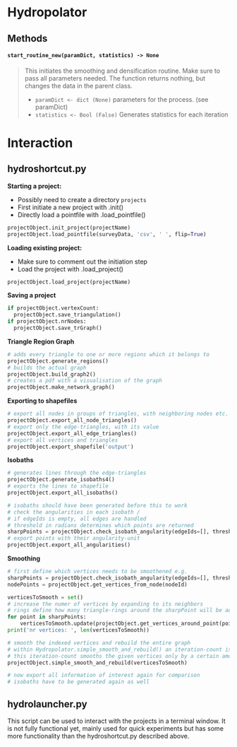 # Hydropolator

## Methods

#### `start_routine_new(paramDict, statistics) -> None`

> This initiates the smoothing and densification routine. Make sure to pass all parameters needed. The function returns nothing, but changes the data in the parent class.
> - `paramDict <- dict (None)` parameters for the process. (see paramDict)
> - `statistics <- Bool (False)` Generates statistics for each iteration 

# Interaction

## hydroshortcut.py
 **Starting a project:**
 - Possibly need to create a directory `projects`
 - First initiate a new project with .init()
 - Directly load a pointfile with .load_pointfile()

```python
projectObject.init_project(projectName)
projectObject.load_pointfile(surveyData, 'csv', ' ', flip=True)
```

**Loading existing project:**
 - Make sure to comment out the initiation step
 - Load the project with .load_project()

``` python
projectObject.load_project(projectName)
```

**Saving a project**

``` python
if projectObject.vertexCount:
  projectObject.save_triangulation()
if projectObject.nrNodes:
  projectObject.save_trGraph()
```

**Triangle Region Graph**
```python
# adds every triangle to one or more regions which it belongs to
projectObject.generate_regions()
# builds the actual graph
projectObject.build_graph2()
# creates a pdf with a visualisation of the graph
projectObject.make_network_graph()
```

**Exporting to shapefiles**
``` python
# export all nodes in groups of triangles, with neighboring nodes etc.
projectObject.export_all_node_triangles()
# export only the edge-triangles, with its value
projectObject.export_all_edge_triangles()
# export all vertices and triangles
projectObject.export_shapefile('output')
```
**Isobaths**
```python
# generates lines through the edge-triangles
projectObject.generate_isobaths4()
# exports the lines to shapefile
projectObject.export_all_isobaths()

# isobaths should have been generated before this to work
# check the angularities in each isobath /
# if edgeIds is empty, all edges are handled
# threshold in radians determines which points are returned
sharpPoints = projectObject.check_isobath_angularity(edgeIds=[], threshold=0.6)
# export points with their angularity-unit
projectObject.export_all_angularities()
```

**Smoothing**
```python
# first define which vertices needs to be smoothened e.g.
sharpPoints = projectObject.check_isobath_angularity(edgeIds=[], threshold=0.6)
nodePoints = projectObject.get_vertices_from_node(nodeId)

verticesToSmooth = set()
# increase the numer of vertices by expanding to its neighbors
# rings define how many triangle-rings around the sharpPoint will be added
for point in sharpPoints:
    verticesToSmooth.update(projectObject.get_vertices_around_point(point, rings=1))
print('nr vertices: ', len(verticesToSmooth))

# smooth the indexed vertices and rebuild the entire graph
# within Hydropolator.simple_smooth_and_rebuild() an iteration-count is hard-coded
# this iteration-count smooths the given vertices only by a certain amount
projectObject.simple_smooth_and_rebuild(verticesToSmooth)

# now export all information of interest again for comparison
# isobaths have to be generated again as well
```

## hydrolauncher.py
This script can be used to interact with the projects in a terminal window. It is not fully functional yet, mainly used for quick experiments but has some more functionality than the hydroshortcut.py described above.
